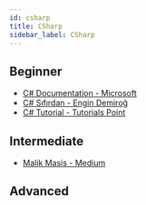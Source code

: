 ```yaml
---
id: csharp
title: CSharp
sidebar_label: CSharp
---
```


## Beginner

- [C# Documentation - Microsoft](https://docs.microsoft.com/en-us/dotnet/csharp/tour-of-csharp/ "C# Documentation")
- [C# Sıfırdan - Engin Demiroğ](https://www.youtube.com/playlist?list=PLqG356ExoxZU5keiJwuHDpXqULLffwRYD)
- [C# Tutorial - Tutorials Point](https://www.tutorialspoint.com/csharp/index.htm "C# Tutorial - Tutorials Point")

## Intermediate

- [Malik Masis - Medium](https://malikmasis.medium.com "Malik Masis - Medium")

## Advanced
